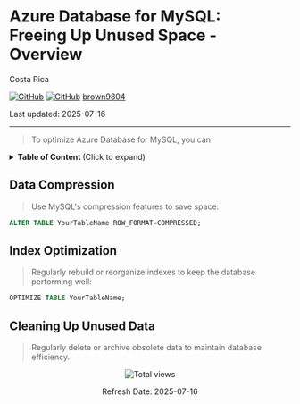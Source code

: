 # Azure Database for MySQL: <br/> Freeing Up Unused Space - Overview 

Costa Rica

[![GitHub](https://badgen.net/badge/icon/github?icon=github&label)](https://github.com) 
[![GitHub](https://img.shields.io/badge/--181717?logo=github&logoColor=ffffff)](https://github.com/)
[brown9804](https://github.com/brown9804)

Last updated: 2025-07-16

----------

> To optimize Azure Database for MySQL, you can:

<details>
<summary><b>Table of Content </b> (Click to expand)</summary>

- [Data Compression](#data-compression)
- [Index Optimization](#index-optimization)
- [Cleaning Up Unused Data](#cleaning-up-unused-data)

</details>

## Data Compression

> Use MySQL's compression features to save space:

 ```sql
 ALTER TABLE YourTableName ROW_FORMAT=COMPRESSED;
 ```

## Index Optimization

> Regularly rebuild or reorganize indexes to keep the database performing well:

```sql
OPTIMIZE TABLE YourTableName;
```

## Cleaning Up Unused Data

> Regularly delete or archive obsolete data to maintain database efficiency.

<!-- START BADGE -->
<div align="center">
  <img src="https://img.shields.io/badge/Total%20views-31-limegreen" alt="Total views">
  <p>Refresh Date: 2025-07-16</p>
</div>
<!-- END BADGE -->
